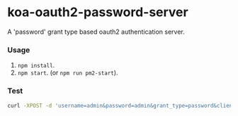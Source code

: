 # koa-oauth2-password-server
A 'password' grant type based oauth2 authentication server.

### Usage
1. `npm install`.
2. `npm start`. (or `npm run pm2-start`).

### Test
```bash
curl -XPOST -d 'username=admin&password=admin&grant_type=password&client_id=trackr&client_secret=admin' http://localhost:3000/oauth2/token
```